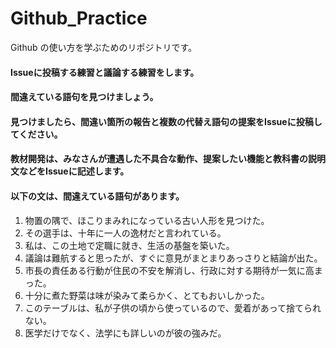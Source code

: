 # Github_Practice
Github の使い方を学ぶためのリポジトリです。

#### Issueに投稿する練習と議論する練習をします。
#### 間違えている語句を見つけましょう。
#### 見つけましたら、間違い箇所の報告と複数の代替え語句の提案をIssueに投稿してください。
#### 教材開発は、みなさんが遭遇した不具合な動作、提案したい機能と教科書の説明文などをIssueに記述します。
#### 以下の文は、間違えている語句があります。

1. 物置の隅で、ほこりまみれになっている古い人形を見つけた。
2. その選手は、十年に一人の逸材だと言われている。
3. 私は、この土地で定職に就き、生活の基盤を築いた。
4. 議論は難航すると思ったが、すぐに意見がまとまりあっさりと結論が出た。
5. 市長の責任ある行動が住民の不安を解消し、行政に対する期待が一気に高まった。
6. 十分に煮た野菜は味が染みて柔らかく、とてもおいしかった。
7. このテーブルは、私が子供の頃から使っているので、愛着があって捨てられない。
8. 医学だけでなく、法学にも詳しいのが彼の強みだ。
